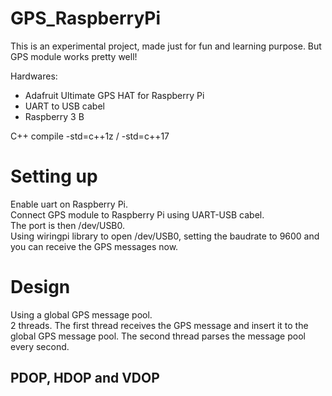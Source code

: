 # GPS_RaspberryPi
This is an experimental project, made just for fun and learning purpose.  But GPS module works pretty well!

Hardwares:
  * Adafruit Ultimate GPS HAT for Raspberry Pi
  * UART to USB cabel
  * Raspberry 3 B
  
C++ compile -std=c++1z / -std=c++17

# Setting up
Enable uart on Raspberry Pi.  
Connect GPS module to Raspberry Pi using UART-USB cabel.  
The port is then /dev/USB0.  
Using wiringpi library to open /dev/USB0, setting the baudrate to 9600 and you can receive the GPS messages now.

# Design
Using a global GPS message pool.  
2 threads.  The first thread receives the GPS message and insert it to the global GPS message pool.  The second thread parses
the message pool every second.

## PDOP, HDOP and VDOP

